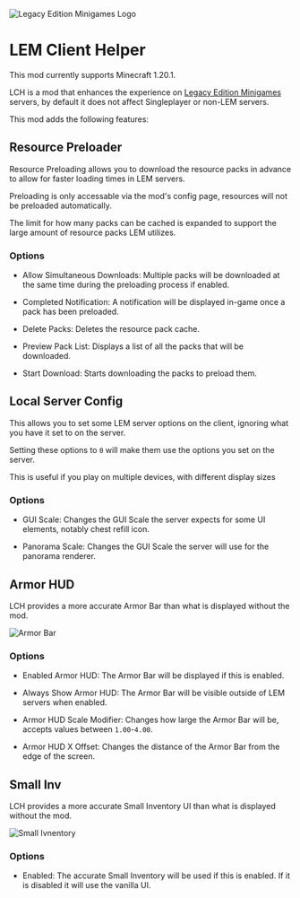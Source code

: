 ![Legacy Edition Minigames Logo](https://github.com/Legacy-Edition-Minigames/LEMClientHelper/assets/65347035/61e5d493-9c2d-48ed-a549-43f2e52d2ffb)

# LEM Client Helper

This mod currently supports Minecraft 1.20.1.

LCH is a mod that enhances the experience on [Legacy Edition Minigames](https://www.legacyminigames.xyz) servers, by default it does not affect Singleplayer or non-LEM servers.

This mod adds the following features:

## Resource Preloader

Resource Preloading allows you to download the resource packs in advance to allow for faster loading times in LEM servers.

Preloading is only accessable via the mod's config page, resources will not be preloaded automatically.

The limit for how many packs can be cached is expanded to support the large amount of resource packs LEM utilizes.

### Options

- Allow Simultaneous Downloads: Multiple packs will be downloaded at the same time during the preloading process if enabled.

- Completed Notification: A notification will be displayed in-game once a pack has been preloaded.

- Delete Packs: Deletes the resource pack cache.

- Preview Pack List: Displays a list of all the packs that will be downloaded.

- Start Download: Starts downloading the packs to preload them.

## Local Server Config

This allows you to set some LEM server options on the client, ignoring what you have it set to on the server.

Setting these options to `0` will make them use the options you set on the server.

This is useful if you play on multiple devices, with different display sizes

### Options

- GUI Scale: Changes the GUI Scale the server expects for some UI elements, notably chest refill icon.

- Panorama Scale: Changes the GUI Scale the server will use for the panorama renderer.

## Armor HUD

LCH provides a more accurate Armor Bar than what is displayed without the mod.

![Armor Bar](https://github.com/Legacy-Edition-Minigames/LEMClientHelper/assets/65347035/7525e797-2cf1-4593-9f65-230a851fcfb1)

### Options

- Enabled Armor HUD: The Armor Bar will be displayed if this is enabled.

- Always Show Armor HUD: The Armor Bar will be visible outside of LEM servers when enabled.

- Armor HUD Scale Modifier: Changes how large the Armor Bar will be, accepts values between `1.00`-`4.00`.

- Armor HUD X Offset: Changes the distance of the Armor Bar from the edge of the screen.

## Small Inv

LCH provides a more accurate Small Inventory UI than what is displayed without the mod.

![Small Ivnentory](https://github.com/Legacy-Edition-Minigames/LEMClientHelper/assets/65347035/2ffaa1d4-a704-4f34-96ba-0ff15f843919)

### Options

- Enabled: The accurate Small Inventory will be used if this is enabled. If it is disabled it will use the vanilla UI.
